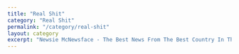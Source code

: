 ```yaml
---
title: "Real Shit"
category: "Real Shit"
permalink: "/category/real-shit"
layout: category
excerpt: "Newsie McNewsface - The Best News From The Best Country In The United States"
---
```

